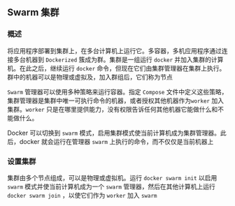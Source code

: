 ## Swarm 集群

### 概述

将应用程序部署到集群上，在多台计算机上运行它。多容器，多机应用程序通过连接多台机器到 `Dockerized` 簇成为群。集群是一组运行 `docker` 并加入集群的计算机。在此之后，继续运行 `docker` 命令，但现在它们由集群管理器在集群上执行。群中的机器可以是物理或虚拟及，加入群组后，它们称为节点

`Swarm` 管理器可以使用多种策略来运行容器。指定 `Compose` 文件中定义这些策略，集群管理器是集群中唯一可执行命令的机器，或者授权其他机器作为`worker` 加入集群。`worker` 只是在哪里提供能力，没有权限告诉任何其他机器它能做什么和不能做什么。

Docker 可以切换到 `swarm` 模式，启用集群模式使当前计算机成为集群管理器。此后，docker 就会运行在管理器 `swarm` 上执行的命令，而不仅仅是当前机器上

### 设置集群

集群由多个节点组成，可以是物理或虚拟机。运行 `docker swarm init` 以启用 `swarm` 模式并使当前计算机成为一个 `swarm` 管理器，然后在其他计算机上运行 `docker swarm join` ，以使它们作为 `worker` 加入 `swarm`

